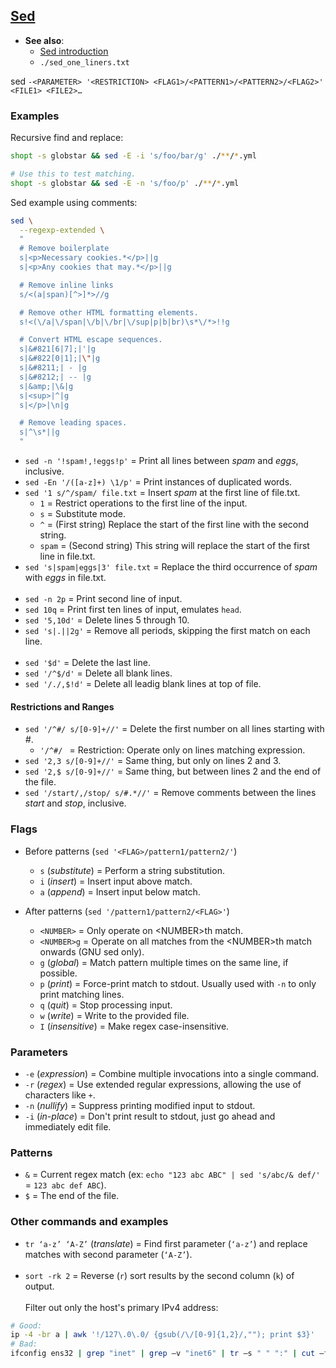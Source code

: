## [Sed](https://www.gnu.org/software/sed/manual/sed.html)

- **See also**:
  - [Sed introduction](https://www.grymoire.com/Unix/Sed.html)
  - `./sed_one_liners.txt`

sed `-<PARAMETER> '<RESTRICTION> <FLAG1>/<PATTERN1>/<PATTERN2>/<FLAG2>' <FILE1> <FILE2>…`

### Examples

Recursive find and replace:
```bash
shopt -s globstar && sed -E -i 's/foo/bar/g' ./**/*.yml

# Use this to test matching.
shopt -s globstar && sed -E -n 's/foo/p' ./**/*.yml
```

Sed example using comments:
```bash
sed \
  --regexp-extended \
  "
  # Remove boilerplate
  s|<p>Necessary cookies.*</p>||g
  s|<p>Any cookies that may.*</p>||g

  # Remove inline links
  s/<(a|span)[^>]*>//g

  # Remove other HTML formatting elements.
  s!<(\/a|\/span|\/b|\/br|\/sup|p|b|br)\s*\/*>!!g

  # Convert HTML escape sequences.
  s|&#821[6|7];|'|g
  s|&#822[0|1];|\"|g
  s|&#8211;| - |g
  s|&#8212;| -- |g
  s|&amp;|\&|g
  s|<sup>|^|g
  s|</p>|\n|g

  # Remove leading spaces.
  s|^\s*||g
  "
```

- `sed -n '!spam!,!eggs!p'` = Print all lines between *spam* and *eggs*, inclusive.
- `sed -En '/([a-z]+) \1/p'` = Print instances of duplicated words.
- `sed '1 s/^/spam/ file.txt` = Insert *spam* at the first line of file.txt.
  - `1` = Restrict operations to the first line of the input.
  - `s` = Substitute mode.
  - `^` = (First string) Replace the start of the first line with the second string.
  - `spam` = (Second string) This string will replace the start of the first line in file.txt.
- `sed 's|spam|eggs|3' file.txt` = Replace the third occurrence of *spam* with *eggs* in file.txt.
<br><br>
- `sed -n 2p`     = Print second line of input.
- `sed 10q`       = Print first ten lines of input, emulates `head`.
- `sed '5,10d'`   = Delete lines 5 through 10.
- `sed 's|.||2g'`  = Remove all periods, skipping the first match on each line.
<br><br>
- `sed '$d'`      = Delete the last line.
- `sed '/^$/d'`   = Delete all blank lines.
- `sed '/./,$!d'` = Delete all leadig blank lines at top of file.

#### Restrictions and Ranges

- `sed '/^#/ s/[0-9]+//'` = Delete the first number on all lines starting with *#*.
  - `'/^#/ `              = Restriction: Operate only on lines matching expression.
- `sed '2,3 s/[0-9]+//'`    = Same thing, but only on lines 2 and 3.
- `sed '2,$ s/[0-9]+//'`    = Same thing, but between lines 2 and the end of the file.
- `sed '/start/,/stop/ s/#.*//'` = Remove comments between the lines *start* and *stop*, inclusive.

### Flags

- Before patterns (`sed '<FLAG>/pattern1/pattern2/'`)
  - `s` (*substitute*)  = Perform a string substitution.
  - `i` (*insert*)      = Insert input above match.
  - `a` (*append*)      = Insert input below match.

- After patterns (`sed '/pattern1/pattern2/<FLAG>'`)
  - `<NUMBER>`          = Only operate on \<NUMBER\>th match.
  - `<NUMBER>g`         = Operate on all matches from the \<NUMBER\>th match onwards (GNU sed only).
  - `g` (*global*)      = Match pattern multiple times on the same line, if possible.
  - `p` (*print*)       = Force-print match to stdout. Usually used with `-n` to only print matching lines.
  - `q` (*quit*)        = Stop processing input.
  - `w` (*write*)       = Write to the provided file.
  - `I` (*insensitive*) = Make regex case-insensitive.

### Parameters

- `-e` (*expression*) = Combine multiple invocations into a single command.
- `-r` (*regex*)      = Use extended regular expressions, allowing the use of characters like `+`.
- `-n` (*nullify*)    = Suppress printing modified input to stdout.
- `-i` (*in-place*)   = Don't print result to stdout, just go ahead and immediately edit file.

### Patterns

- `&` = Current regex match (ex: `echo "123 abc ABC" | sed 's/abc/& def/'` = `123 abc def ABC`).
- `$` = The end of the file.

### Other commands and examples

- `tr ‘a-z’ ‘A-Z’` (*translate*) = Find first parameter (`‘a-z’`) and replace matches with second parameter (`‘A-Z’`).
<br><br>
- `sort -rk 2`                   = Reverse (`r`) sort results by the second column (`k`) of output.
<br><br>
Filter out only the host's primary IPv4 address:
```bash
# Good:
ip -4 -br a | awk '!/127\.0\.0/ {gsub(/\/[0-9]{1,2}/,""); print $3}'
# Bad:
ifconfig ens32 | grep "inet" | grep –v "inet6" | tr –s " " ":" | cut –f 3 –d ":"
```
